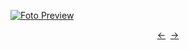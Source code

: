 [![Foto Preview](preview/n629.avif)](https://20essentials.github.io/project-000-629)

<div align="center" style="display: flex; justify-content: center;">
  <a  href="https://github.com/20essentials/project-000-628" target="_blank">&#8592;</a>
  &nbsp;&nbsp;
  <a  href="https://github.com/20essentials/project-000-630" target="_blank">&#8594;</a>
</div>
